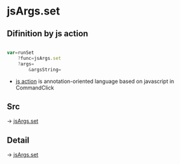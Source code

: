 # jsArgs.set

## Difinition by js action

```js.js

var=runSet
	?func=jsArgs.set
	?args=
		&argsString=
```

- [js action]() is annotation-oriented language based on javascript in CommandClick

## Src

-> [jsArgs.set](https://github.com/puutaro/CommandClick/blob/master/app/src/main/java/com/puutaro/commandclick/fragment_lib/terminal_fragment/js_interface/JsArgs.kt#L21)

## Detail

-> [jsArgs.set](https://github.com/puutaro/CommandClick/blob/master/md/developer/js_interface/details/JsArgs/set.md)
